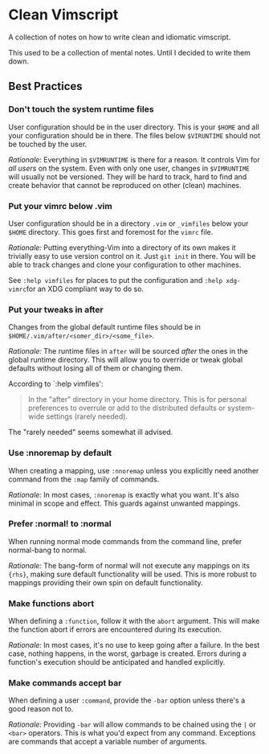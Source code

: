 # Clean Vimscript

A collection of notes on how to write clean and idiomatic vimscript.

This used to be a collection of mental notes.
Until I decided to write them down.

## Best Practices

### Don't touch the system runtime files

User configuration should be in the user directory. This is your `$HOME` and
all your configuration should be in there. The files below `$VIRUNTIME` should
not be touched by the user.

*Rationale:*
Everything in `$VIMRUNTIME` is there for a reason. It controls Vim for *all
users* on the system. Even with only one user, changes in `$VIMRUNTIME` will
usually not be versioned. They will be hard to track, hard to find and create
behavior that cannot be reproduced on other (clean) machines.

### Put your vimrc below .vim

User configuration should be in a directory `.vim` or `_vimfiles` below your
`$HOME` directory.  This goes first and foremost for the `vimrc` file.

*Rationale:*
Putting everything-Vim into a directory of its own makes it trivially easy to
use version control on it. Just `git init` in there. You will be able to track
changes and clone your configuration to other machines.

See `:help vimfiles` for places to put the configuration and `:help
xdg-vimrc`for an XDG compliant way to do so.

### Put your tweaks in after

Changes from the global default runtime files should be in
`$HOME/.vim/after/<somer_dir>/<some_file>`. 

*Rationale:*
The runtime files in `after` will be sourced *after* the ones in the global
runtime directory. This will allow you to override or tweak global defaults
without losing all of them or changing them.

According to `:help vimfiles':

> In the "after" directory in your home directory.  This is for personal preferences to overrule or add to the distributed defaults or system-wide settings (rarely needed).

The "rarely needed" seems somewhat ill advised.

### Use :nnoremap by default

When creating a mapping, use `:nnoremap` unless you explicitly need another command from the `:map` family of commands.

*Rationale:*
In most cases, `:nnoremap` is exactly what you want. It's also minimal in scope and effect. This guards against unwanted mappings.

### Prefer :normal! to :normal

When running normal mode commands from the command line, prefer normal-bang to normal.

*Rationale:*
The bang-form of normal will not execute any mappings on its `{rhs}`, making sure default functionality will be used. This is more robust to mappings providing their own spin on default functionality.

### Make functions abort

When defining a `:function`, follow it with the `abort` argument. This will make the function abort if errors are encountered during its execution.

*Rationale:*
In most cases, it's no use to keep going after a failure.
In the best case, nothing happens, in the worst, garbage is created.
Errors during a function's execution should be anticipated and handled explicitly.

### Make commands accept bar

When defining a user `:command`, provide the `-bar` option unless there's a
good reason not to.

*Rationale:*
Providing `-bar` will allow commands to be chained using the `|` or `<bar>`
operators. This is what you'd expect from any command. Exceptions are commands
that accept a variable number of arguments.
